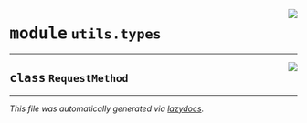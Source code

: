 <!-- markdownlint-disable -->

<a href="../../../src/switch/utils/types.py#L0"><img align="right" src="https://img.shields.io/badge/-source-cccccc?style=flat-square"/></a>

# <kbd>module</kbd> `utils.types`






---

<a href="../../../src/switch/utils/types.py#L16"><img align="right" src="https://img.shields.io/badge/-source-cccccc?style=flat-square"/></a>

## <kbd>class</kbd> `RequestMethod`










---

_This file was automatically generated via [lazydocs](https://github.com/ml-tooling/lazydocs)._
